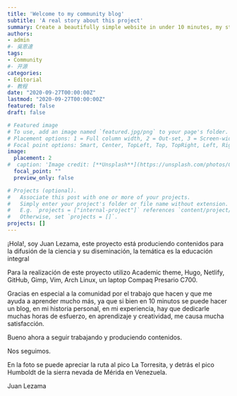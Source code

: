 ```yaml
---
title: 'Welcome to my community blog'
subtitle: 'A real story about this project'
summary: Create a beautifully simple website in under 10 minutes, my story.
authors:
- admin
#- 吳恩達
tags:
- Community
#- 开源
categories:
- Editorial
#- 教程
date: "2020-09-27T00:00:00Z"
lastmod: "2020-09-27T00:00:00Z"
featured: false
draft: false

# Featured image
# To use, add an image named `featured.jpg/png` to your page's folder.
# Placement options: 1 = Full column width, 2 = Out-set, 3 = Screen-width
# Focal point options: Smart, Center, TopLeft, Top, TopRight, Left, Right, BottomLeft, Bottom, BottomRight
image:
  placement: 2
#  caption: 'Image credit: [**Unsplash**](https://unsplash.com/photos/CpkOjOcXdUY)'
  focal_point: ""
  preview_only: false

# Projects (optional).
#   Associate this post with one or more of your projects.
#   Simply enter your project's folder or file name without extension.
#   E.g. `projects = ["internal-project"]` references `content/project/deep-learning/index.md`.
#   Otherwise, set `projects = []`.
projects: []
---
```


¡Hola!, soy Juan Lezama, este proyecto está produciendo contenidos para la difusión de la ciencia y su diseminación, la temática es la educación integral

Para la realización de este proyecto utilizo Academic theme, Hugo, Netlify, GitHub, Gimp, Vim, Arch Linux, un laptop Compaq Presario C700.

Gracias en especial a la comunidad por el trabajo que hacen y que me ayuda a aprender mucho más, ya que si bien en 10 minutos se puede hacer un blog, en mi historia personal, en mi experiencia, hay que dedicarle muchas horas de esfuerzo, en aprendizaje y creatividad, me causa mucha satisfacción.

Bueno ahora a seguir trabajando y produciendo contenidos.

Nos seguimos.

En la foto se puede apreciar la ruta al pico La Torresita, y detrás el pico Humboldt de la sierra nevada de Mérida en Venezuela.

Juan Lezama


